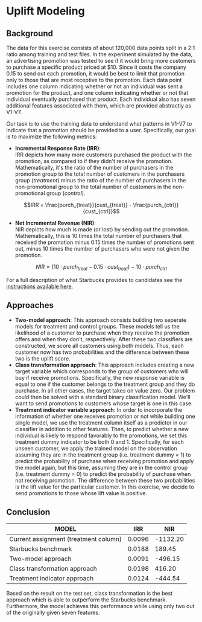 # Uplift Modeling 
 
## Background
The data for this exercise consists of about 120,000 data points split in a 2:1 ratio among training and test files. 
In the experiment simulated by the data, an advertising promotion was tested to see if it would bring more customers to 
purchase a specific product priced at $10. Since it costs the company 0.15 to send out each promotion, it would be best 
to limit that promotion only to those that are most receptive to the promotion. Each data point includes one column 
indicating whether or not an individual was sent a promotion for the product, and one column indicating whether or not 
that individual eventually purchased that product. Each individual also has seven additional features associated with 
them, which are provided abstractly as V1-V7.

Our task is to use the training data to understand what patterns in V1-V7 to indicate that a promotion should be 
provided to a user. Specifically, our goal is to maximize the following metrics:

- **Incremental Response Rate (IRR)**:   
IRR depicts how many more customers purchased the product with the promotion, as compared to if they didn't receive the 
promotion. Mathematically, it's the ratio of the number of purchasers in the promotion group to the total number of 
customers in the purchasers group (_treatment_) minus the ratio of the number of purchasers in the non-promotional group 
to the total number of customers in the non-promotional group (_control_).  
    
$$IRR = \frac{purch_{treat}}{cust_{treat}} - \frac{purch_{ctrl}}{cust_{ctrl}}$$

- **Net Incremental Revenue (NIR)**:  
NIR depicts how much is made (or lost) by sending out the promotion. Mathematically, this is 10 times the total number 
of purchasers that received the promotion minus 0.15 times the number of promotions sent out, minus 10 times the number 
of purchasers who were not given the promotion. 
 
$$ NIR = (10\cdot purch_{treat} - 0.15 \cdot cust_{treat}) - 10 \cdot purch_{ctrl}$$

For a full description of what Starbucks provides to candidates see the [instructions available here](https://drive.google.com/open?id=18klca9Sef1Rs6q8DW4l7o349r8B70qXM).

## Approaches
- **Two-model approach**: This approach consists building two seperate models for treatment and control groups. 
These models tell us the likelihood of a customer to purchase when they receive the promotion offers and when they don't, 
respectively. After these two classifiers are constructed, we score all customers using both models. Thus, each customer 
now has two probabilities and the difference between these two is the uplift score.   
- **Class transformation approach**: This approach includes creating a new target variable which corresponds to the 
group of customers who will buy if receive promotions. Specifically, the new response variable is equal to one if the 
customer belongs to the treatment group and they do purchase. In all other cases, the target takes on value zero. 
Our problem could then be solved with a standard binary classification model. We'll want to send promotions to customers 
whose target is one in this case.  
- **Treatment indicator variable approach**: In order to incorporate the information of whether one receives promotion or 
not while building one single model, we use the treatment column itself as a predictor in our classifier in addition 
to other features. Then, to predict whether a new individual is likely to respond favorably to the promotions, we set this 
treatment dummy indicator to be both 0 and 1. Specifically, for each unseen customer, we apply the trained model on the 
observation assuming they are in the treatment group (i.e. treatment dummy = 1) to predict the probability of purchase 
when receiving promotion and apply the model again, but this time, assuming they are in the control group 
(i.e. treatment dummy = 0) to predict the probability of purchase when not receiving promotion. The difference between 
these two probabilities is the lift value for the particular customer. In this exercise, we decide to send promotions to 
those whose lift value is positive. 

## Conclusion
| MODEL                                  | IRR    | NIR      |
|----------------------------------------|--------|----------|
| Current assignment (treatment column)  | 0.0096 | -1132.20 |
| Starbucks benchmark                    | 0.0188 | 189.45   |
| Two-model approach                     | 0.0091 | -496.15  |
| Class transformation approach          | 0.0198 | 416.20   |
| Treatment indicator approach           | 0.0124 | -444.54  |

Based on the result on the test set, class transformation is the best approach which is able to outperform the 
Starbucks benchmark. Furthermore, the model achieves this performance while using only two out of the originally 
given seven features.



